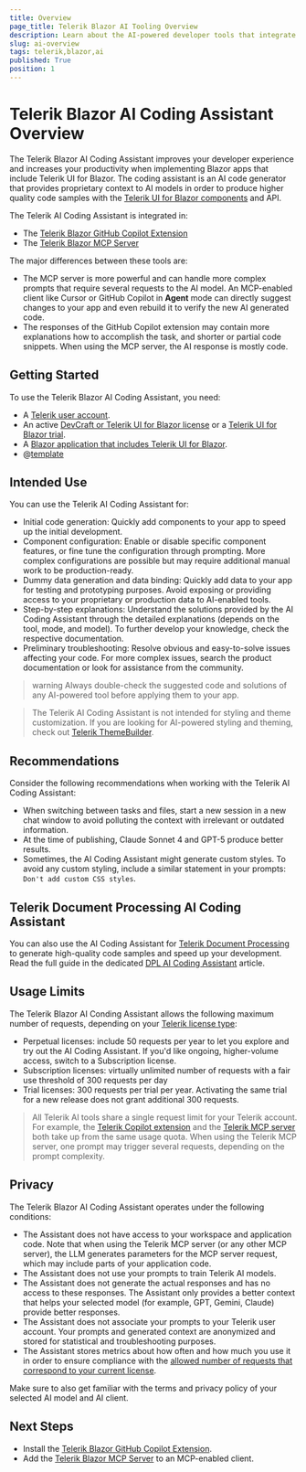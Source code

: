 ```yaml
---
title: Overview
page_title: Telerik Blazor AI Tooling Overview
description: Learn about the AI-powered developer tools that integrate with your IDE or code editor for greater productivity and enhanced developer experience.
slug: ai-overview
tags: telerik,blazor,ai
published: True
position: 1
---
```


# Telerik Blazor AI Coding Assistant Overview

The Telerik Blazor AI Coding Assistant improves your developer experience and increases your productivity when implementing Blazor apps that include Telerik UI for Blazor. The coding assistant is an AI code generator that provides proprietary context to AI models in order to produce higher quality code samples with the [Telerik UI for Blazor components](https://www.telerik.com/blazor-ui) and API.

The Telerik AI Coding Assistant is integrated in:

* The [Telerik Blazor GitHub Copilot Extension](slug:ai-copilot-extension)
* The [Telerik Blazor MCP Server](slug:ai-mcp-server)

The major differences between these tools are:

* The MCP server is more powerful and can handle more complex prompts that require several requests to the AI model. An MCP-enabled client like Cursor or GitHub Copilot in **Agent** mode can directly suggest changes to your app and even rebuild it to verify the new AI generated code.
* The responses of the GitHub Copilot extension may contain more explanations how to accomplish the task, and shorter or partial code snippets. When using the MCP server, the AI response is mostly code.

## Getting Started

To use the Telerik Blazor AI Coding Assistant, you need:

* A [Telerik user account](https://www.telerik.com/account/).
* An active [DevCraft or Telerik UI for Blazor license](https://www.telerik.com/purchase/blazor-ui) or a [Telerik UI for Blazor trial](https://www.telerik.com/blazor-ui).
* A [Blazor application that includes Telerik UI for Blazor](slug:blazor-overview#getting-started).
* @[template](/_contentTemplates/common/ai-coding-assistant.md#number-of-requests)

## Intended Use

You can use the Telerik AI Coding Assistant for:

* Initial code generation: Quickly add components to your app to speed up the initial development.
* Component configuration: Enable or disable specific component features, or fine tune the configuration through prompting. More complex configurations are possible but may require additional manual work to be production-ready.
* Dummy data generation and data binding: Quickly add data to your app for testing and prototyping purposes. Avoid exposing or providing access to your proprietary or production data to AI-enabled tools.
* Step-by-step explanations: Understand the solutions provided by the AI Coding Assistant through the detailed explanations (depends on the tool, mode, and model). To further develop your knowledge, check the respective documentation.
* Preliminary troubleshooting: Resolve obvious and easy-to-solve issues affecting your code. For more complex issues, search the product documentation or look for assistance from the community.

>warning Always double-check the suggested code and solutions of any AI-powered tool before applying them to your app.

> The Telerik AI Coding Assistant is not intended for styling and theme customization. If you are looking for AI-powered styling and theming, check out [Telerik ThemeBuilder](https://www.telerik.com/themebuilder).

## Recommendations

Consider the following recommendations when working with the Telerik AI Coding Assistant:

* When switching between tasks and files, start a new session in a new chat window to avoid polluting the context with irrelevant or outdated information.
* At the time of publishing, Claude Sonnet 4 and GPT-5 produce better results.
* Sometimes, the AI Coding Assistant might generate custom styles. To avoid any custom styling, include a similar statement in your prompts: `Don't add custom CSS styles`.

## Telerik Document Processing AI Coding Assistant

You can also use the AI Coding Assistant for [Telerik Document Processing](https://www.telerik.com/document-processing-libraries) to generate high-quality code samples and speed up your development. Read the full guide in the dedicated [DPL AI Coding Assistant](https://docs.telerik.com/devtools/document-processing/ai-coding-assistant/overview) article.

## Usage Limits

The Telerik Blazor AI Conding Assistant allows the following maximum number of requests, depending on your [Telerik license type](https://www.telerik.com/purchase/faq/licensing-purchasing):

* Perpetual licenses: include 50 requests per year to let you explore and try out the AI Coding Assistant. If you'd like ongoing, higher-volume access, switch to a Subscription license.
* Subscription licenses: virtually unlimited number of requests with a fair use threshold of 300 requests per day
* Trial licenses: 300 requests per trial per year. Activating the same trial for a new release does not grant additional 300 requests.

> All Telerik AI tools share a single request limit for your Telerik account. For example, the [Telerik Copilot extension](slug:ai-copilot-extension) and the [Telerik MCP server](slug:ai-mcp-server) both take up from the same usage quota.
> When using the Telerik MCP server, one prompt may trigger several requests, depending on the prompt complexity.

## Privacy

The Telerik Blazor AI Coding Assistant operates under the following conditions:

* The Assistant does not have access to your workspace and application code. Note that when using the Telerik MCP server (or any other MCP server), the LLM generates parameters for the MCP server request, which may include parts of your application code.
* The Assistant does not use your prompts to train Telerik AI models.
* The Assistant does not generate the actual responses and has no access to these responses. The Assistant only provides a better context that helps your selected model (for example, GPT, Gemini, Claude) provide better responses.
* The Assistant does not associate your prompts to your Telerik user account. Your prompts and generated context are anonymized and stored for statistical and troubleshooting purposes.
* The Assistant stores metrics about how often and how much you use it in order to ensure compliance with the [allowed number of requests that correspond to your current license](#usage-limits).

Make sure to also get familiar with the terms and privacy policy of your selected AI model and AI client.

## Next Steps

* Install the [Telerik Blazor GitHub Copilot Extension](slug:ai-copilot-extension).
* Add the [Telerik Blazor MCP Server](slug:ai-mcp-server) to an MCP-enabled client.
